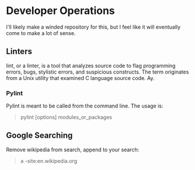 # Developer Operations

I'll likely make a winded repository for this, but I feel like it will eventually come to make a lot of sense.

## Linters

lint, or a linter, is a tool that analyzes source code to flag programming errors, bugs, stylistic errors, and suspicious constructs. The term originates from a Unix utility that examined C language source code. Ay.

### Pylint 

Pylint is meant to be called from the command line. The usage is:

> pylint [options] modules_or_packages

## Google Searching

Remove wikipedia from search, append to your search:

> a -site:en.wikipedia.org
